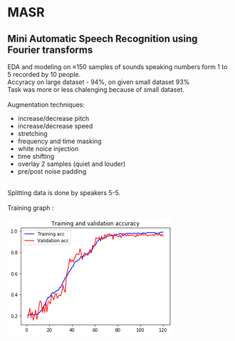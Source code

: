 # MASR
## Mini Automatic Speech Recognition using Fourier transforms
EDA and modeling on ≈150 samples of sounds speaking numbers form 1 to 5 recorded by 10 people.
<br>
Accyracy on large dataset - 94%, on given small dataset 93% 
<br>
Task was more or less chalenging because of small dataset.  
<br>
Augmentation techniques:
*   increase/decrease pitch
*   increase/decrease speed
*   stretching
*   frequency and time masking
*   white noice injection
*   time shifting
*   overlay 2 samples (quiet and louder)
*   pre/post noise padding  
<br>
Splitting data is done by speakers 5-5.
<br>
<br>
Training graph :
<br>

![ ]( https://github.com/zvikiNozadze/MASR/blob/master/imgs/acc_graph.png)

